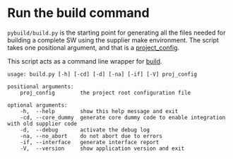 # Run the build command

`pybuild/build.py` is the starting point for generating all the files needed for building a complete SW using the supplier make environment. The script takes one positional argument, and that is a [project_config](project_config.md).

This script acts as a command line wrapper for [build](../../pybuild/build.py).

```none
usage: build.py [-h] [-cd] [-d] [-na] [-if] [-V] proj_config

positional arguments:
    proj_config        the project root configuration file

optional arguments:
    -h,  --help        show this help message and exit
    -cd, --core_dummy  generate core dummy code to enable integration with old supplier code
    -d,  --debug       activate the debug log
    -na, --no_abort    do not abort due to errors
    -if, --interface   generate interface report
    -V,  --version     show application version and exit
```
